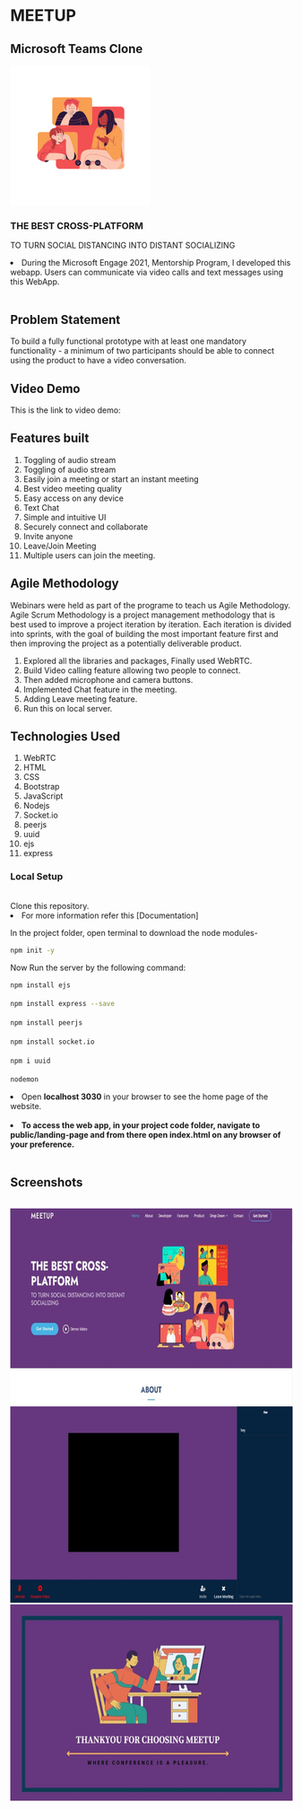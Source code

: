 # MEETUP
## Microsoft Teams Clone
<img src="ss\logogit.png" width="250" height="250"/>

### THE BEST CROSS-PLATFORM
TO TURN SOCIAL DISTANCING INTO DISTANT SOCIALIZING

<li>During the Microsoft Engage 2021, Mentorship Program, I developed this webapp. Users can communicate via video calls and text messages using this WebApp.</li>
<br>

## Problem Statement

To build a fully functional prototype with at least one mandatory functionality - a minimum of two participants should be able to connect using the product to have a video conversation.

## Video Demo 

This is the link to video demo: 

## Features built


1. Toggling of audio stream
2. Toggling of audio stream 
3. Easily join a meeting or start an instant meeting
4. Best video meeting quality
5. Easy access on any device
6. Text Chat
7. Simple and intuitive UI
8. Securely connect and collaborate
9. Invite anyone
10. Leave/Join Meeting 
11. Multiple users can join the meeting.

## Agile Methodology

Webinars were held as part of the programe to teach us Agile Methodology. Agile Scrum Methodology is a project management methodology that is best used to improve a project iteration by iteration. Each iteration is divided into sprints, with the goal of building the most important feature first and then improving the project as a potentially deliverable product.

1. Explored all the libraries and packages, Finally used WebRTC.
2. Build Video calling feature allowing two people to connect.
3. Then added microphone and camera buttons.
4. Implemented Chat feature in the meeting.
5. Adding Leave meeting feature.
6. Run this on local server.


## Technologies Used 

1. WebRTC
2. HTML 
3. CSS 
4. Bootstrap
5. JavaScript
6. Nodejs
7. Socket.io
8. peerjs
9. uuid
10. ejs
11. express


### Local Setup


<br>
Clone this repository.
<li>For more information refer this [Documentation]</li>


In the project folder, open terminal to download the node modules-
```bash
npm init -y
```
Now Run the server by the following command:
```bash
npm install ejs

npm install express --save

npm install peerjs

npm install socket.io

npm i uuid

nodemon
```

<li>Open <strong>localhost 3030</strong> in your browser to see the home page of the website.</li>


<br>
<li><strong>To access the web app, in your project code folder, navigate to public/landing-page and from there open index.html on any browser of your preference.</strong></li>
<br>


## Screenshots

<br>
<img src="ss\portfolio-3.jpeg" width="650" height="350"/>
<img src="ss\portfolio-4.jpeg" width="650" height="350"/>
<img src="ss\portfolio-2.jpeg" width="650" height="350"/>







